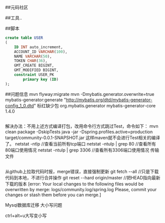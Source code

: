 ##元码社区


##工具..

##脚本
```sql
create table USER
(
	ID INT auto_increment,
	ACCOUNT_ID VARCHAR(100),
	NAME VARCHAR(50),
	TOKEN CHAR(36),
	GMT_CREATE BIGINT,
	GMT_MODIFIED BIGINT,
	constraint USER_PK
		primary key (ID)
);


```
##问题信息
mvn flyway:migrate
mvn -Dmybatis.generator.overwrite=true mybatis-generator:generate
 "http://mybatis.org/dtd/mybatis-generator-config_1_0.dtd" 标红缺少包
 <dependency>
             <groupId>org.mybatis.generator</groupId>
             <artifactId>mybatis-generator-core</artifactId>
             <version>1.4.0</version>
         </dependency>
##
##
解决办法：不用上述方式编译打包，改用命令行方式跳过Test，命令如下：
mvn clean package -DskipTests
java -jar -Dspring.profiles.active=production target/community-0.0.1-SNAPSHOT.jar
这样maven就不会进行Test相关的编译了。
netstat -ntlp   //查看当前所有tcp端口
netstat -ntulp | grep 80   //查看所有80端口使用情况
netstat -ntulp | grep 3306   //查看所有3306端口使用情况
传输文件
##
##
从github上拉取代码时报，merge错误，直接强制更新
git fetch --all //只是下载代码到本地，不进行合并操作
git reset --hard origin/master  //把HEAD指向最新下载的版本
[error: Your local changes to the following files would be overwritten by merge:
 	logs/community.log/spring.log
 Please, commit your changes or stash them before you can merge.]
 
 Mysql数据库迁移
 大小写问题
 
 ctrl+alt+u大写变小写
##
